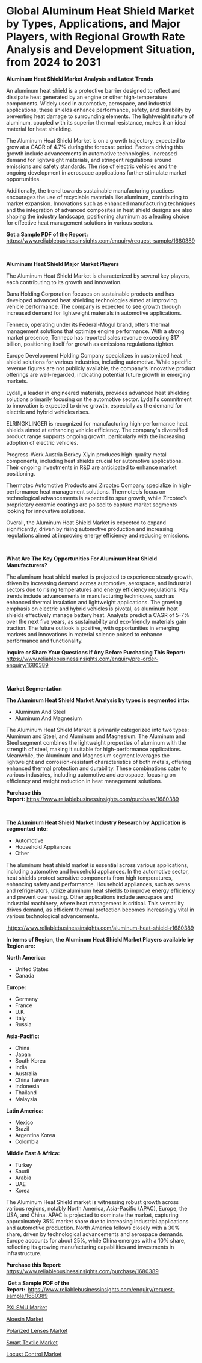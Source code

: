 <p><h1>Global Aluminum Heat Shield Market by Types, Applications, and Major Players, with Regional Growth Rate Analysis and Development Situation, from 2024 to 2031</h1></p><p><strong>Aluminum Heat Shield Market Analysis and Latest Trends</strong></p>
<p><p>An aluminum heat shield is a protective barrier designed to reflect and dissipate heat generated by an engine or other high-temperature components. Widely used in automotive, aerospace, and industrial applications, these shields enhance performance, safety, and durability by preventing heat damage to surrounding elements. The lightweight nature of aluminum, coupled with its superior thermal resistance, makes it an ideal material for heat shielding.</p><p>The Aluminum Heat Shield Market is on a growth trajectory, expected to grow at a CAGR of 4.7% during the forecast period. Factors driving this growth include advancements in automotive technologies, increased demand for lightweight materials, and stringent regulations around emissions and safety standards. The rise of electric vehicles and the ongoing development in aerospace applications further stimulate market opportunities. </p><p>Additionally, the trend towards sustainable manufacturing practices encourages the use of recyclable materials like aluminum, contributing to market expansion. Innovations such as enhanced manufacturing techniques and the integration of advanced composites in heat shield designs are also shaping the industry landscape, positioning aluminum as a leading choice for effective heat management solutions in various sectors.</p></p>
<p><strong>Get a Sample PDF of the Report:&nbsp;</strong> <a href="https://www.reliablebusinessinsights.com/enquiry/request-sample/1680389?utm_campaign=97&utm_medium=2&utm_source=Github&utm_content=ia&utm_term=14112024&utm_id=aluminum-heat-shield">https://www.reliablebusinessinsights.com/enquiry/request-sample/1680389</a></p>
<p>&nbsp;</p>
<p><strong>Aluminum Heat Shield Major Market Players</strong></p>
<p><p>The Aluminum Heat Shield Market is characterized by several key players, each contributing to its growth and innovation. </p><p>Dana Holding Corporation focuses on sustainable products and has developed advanced heat shielding technologies aimed at improving vehicle performance. The company is expected to see growth through increased demand for lightweight materials in automotive applications.</p><p>Tenneco, operating under its Federal-Mogul brand, offers thermal management solutions that optimize engine performance. With a strong market presence, Tenneco has reported sales revenue exceeding $17 billion, positioning itself for growth as emissions regulations tighten.</p><p>Europe Development Holding Company specializes in customized heat shield solutions for various industries, including automotive. While specific revenue figures are not publicly available, the company's innovative product offerings are well-regarded, indicating potential future growth in emerging markets.</p><p>Lydall, a leader in engineered materials, provides advanced heat shielding solutions primarily focusing on the automotive sector. Lydall's commitment to innovation is expected to drive growth, especially as the demand for electric and hybrid vehicles rises.</p><p>ELRINGKLINGER is recognized for manufacturing high-performance heat shields aimed at enhancing vehicle efficiency. The company's diversified product range supports ongoing growth, particularly with the increasing adoption of electric vehicles.</p><p>Progress-Werk Austria Berkey Xiyin produces high-quality metal components, including heat shields crucial for automotive applications. Their ongoing investments in R&D are anticipated to enhance market positioning.</p><p>Thermotec Automotive Products and Zircotec Company specialize in high-performance heat management solutions. Thermotec’s focus on technological advancements is expected to spur growth, while Zircotec’s proprietary ceramic coatings are poised to capture market segments looking for innovative solutions.</p><p>Overall, the Aluminum Heat Shield Market is expected to expand significantly, driven by rising automotive production and increasing regulations aimed at improving energy efficiency and reducing emissions.</p></p>
<p>&nbsp;</p>
<p><strong>What Are The Key Opportunities For Aluminum Heat Shield Manufacturers?</strong></p>
<p><p>The aluminum heat shield market is projected to experience steady growth, driven by increasing demand across automotive, aerospace, and industrial sectors due to rising temperatures and energy efficiency regulations. Key trends include advancements in manufacturing techniques, such as enhanced thermal insulation and lightweight applications. The growing emphasis on electric and hybrid vehicles is pivotal, as aluminum heat shields effectively manage battery heat. Analysts predict a CAGR of 5-7% over the next five years, as sustainability and eco-friendly materials gain traction. The future outlook is positive, with opportunities in emerging markets and innovations in material science poised to enhance performance and functionality.</p></p>
<p><strong>Inquire or Share Your Questions If Any Before Purchasing This Report:</strong> <a href="https://www.reliablebusinessinsights.com/enquiry/pre-order-enquiry/1680389?utm_campaign=97&utm_medium=2&utm_source=Github&utm_content=ia&utm_term=14112024&utm_id=aluminum-heat-shield">https://www.reliablebusinessinsights.com/enquiry/pre-order-enquiry/1680389</a></p>
<p>&nbsp;</p>
<p><strong>Market Segmentation</strong></p>
<p><strong>The Aluminum Heat Shield Market Analysis by types is segmented into:</strong></p>
<p><ul><li>Aluminum And Steel</li><li>Aluminum And Magnesium</li></ul></p>
<p><p>The Aluminum Heat Shield Market is primarily categorized into two types: Aluminum and Steel, and Aluminum and Magnesium. The Aluminum and Steel segment combines the lightweight properties of aluminum with the strength of steel, making it suitable for high-performance applications. Meanwhile, the Aluminum and Magnesium segment leverages the lightweight and corrosion-resistant characteristics of both metals, offering enhanced thermal protection and durability. These combinations cater to various industries, including automotive and aerospace, focusing on efficiency and weight reduction in heat management solutions.</p></p>
<p><strong>Purchase this Report:&nbsp;</strong><a href="https://www.reliablebusinessinsights.com/purchase/1680389?utm_campaign=97&utm_medium=2&utm_source=Github&utm_content=ia&utm_term=14112024&utm_id=aluminum-heat-shield">https://www.reliablebusinessinsights.com/purchase/1680389</a></p>
<p>&nbsp;</p>
<p><strong>The Aluminum Heat Shield Market Industry Research by Application is segmented into:</strong></p>
<p><ul><li>Automotive</li><li>Household Appliances</li><li>Other</li></ul></p>
<p><p>The aluminum heat shield market is essential across various applications, including automotive and household appliances. In the automotive sector, heat shields protect sensitive components from high temperatures, enhancing safety and performance. Household appliances, such as ovens and refrigerators, utilize aluminum heat shields to improve energy efficiency and prevent overheating. Other applications include aerospace and industrial machinery, where heat management is critical. This versatility drives demand, as efficient thermal protection becomes increasingly vital in various technological advancements.</p></p>
<p><a href="https://www.reliablebusinessinsights.com/aluminum-heat-shield-r1680389?utm_campaign=97&utm_medium=2&utm_source=Github&utm_content=ia&utm_term=14112024&utm_id=aluminum-heat-shield">&nbsp;https://www.reliablebusinessinsights.com/aluminum-heat-shield-r1680389</a></p>
<p><strong>In terms of Region, the Aluminum Heat Shield Market Players available by Region are:</strong></p>
<p>
    <p> <strong> North America: </strong>
        <ul>
            <li>United States</li>
            <li>Canada</li>
        </ul>
        </p> 
    <p> <strong> Europe: </strong>
        <ul>
            <li>Germany</li>
            <li>France</li>
            <li>U.K.</li>
            <li>Italy</li>
            <li>Russia</li>
        </ul>
        </p> 
    <p> <strong> Asia-Pacific: </strong>
        <ul>
            <li>China</li>
            <li>Japan</li>
            <li>South Korea</li>
            <li>India</li>
            <li>Australia</li>
            <li>China Taiwan</li>
            <li>Indonesia</li>
            <li>Thailand</li>
            <li>Malaysia</li>
        </ul>
        </p> 
    <p> <strong> Latin America: </strong>
        <ul>
            <li>Mexico</li>
            <li>Brazil</li>
            <li>Argentina Korea</li>
            <li>Colombia</li>
        </ul>
        </p> 
    <p> <strong> Middle East & Africa: </strong>
        <ul>
            <li>Turkey</li>
            <li>Saudi</li>
            <li>Arabia</li>
            <li>UAE</li>
            <li>Korea</li>
        </ul>
    </p>
    </p>
<p><p>The Aluminum Heat Shield market is witnessing robust growth across various regions, notably North America, Asia-Pacific (APAC), Europe, the USA, and China. APAC is projected to dominate the market, capturing approximately 35% market share due to increasing industrial applications and automotive production. North America follows closely with a 30% share, driven by technological advancements and aerospace demands. Europe accounts for about 25%, while China emerges with a 10% share, reflecting its growing manufacturing capabilities and investments in infrastructure.</p></p>
<p><strong>Purchase this Report: </strong><a href="https://www.reliablebusinessinsights.com/purchase/1680389?utm_campaign=97&utm_medium=2&utm_source=Github&utm_content=ia&utm_term=14112024&utm_id=aluminum-heat-shield">https://www.reliablebusinessinsights.com/purchase/1680389</a></p>
<p>&nbsp;<strong>Get a Sample PDF of the Report:&nbsp;&nbsp;</strong><a href="https://www.reliablebusinessinsights.com/enquiry/request-sample/1680389?utm_campaign=97&utm_medium=2&utm_source=Github&utm_content=ia&utm_term=14112024&utm_id=aluminum-heat-shield">https://www.reliablebusinessinsights.com/enquiry/request-sample/1680389</a></p>
<p><strong></strong></p>
<p><p><a href="https://issuu.com/reportprime-2/docs/pxi-smu-market-size-2030.pptx_24283634c3e31c?utm_campaign=97&utm_medium=2&utm_source=Github&utm_content=ia&utm_term=14112024&utm_id=aluminum-heat-shield">PXI SMU Market</a></p><p><a href="https://www.linkedin.com/pulse/aloesin-market-regional-outlook-competition-2024-2031-bultigen-c9ejc?utm_campaign=97&utm_medium=2&utm_source=Github&utm_content=ia&utm_term=14112024&utm_id=aluminum-heat-shield">Aloesin Market</a></p><p><a href="https://github.com/ParvinKhatun77/Market-Research-Report-List-1/blob/main/polarized-lenses-market.md?utm_campaign=97&utm_medium=2&utm_source=Github&utm_content=ia&utm_term=14112024&utm_id=aluminum-heat-shield">Polarized Lenses Market</a></p><p><a href="https://www.linkedin.com/pulse/smart-textile-market-outlook-share-analysis-growth-trends-forecasts-wb69c?utm_campaign=97&utm_medium=2&utm_source=Github&utm_content=ia&utm_term=14112024&utm_id=aluminum-heat-shield">Smart Textile Market</a></p><p><a href="https://issuu.com/reportprime-2/docs/locust-control-market-size-2030.ppt_9e1e24d7dd464b?utm_campaign=97&utm_medium=2&utm_source=Github&utm_content=ia&utm_term=14112024&utm_id=aluminum-heat-shield">Locust Control Market</a></p></p>
